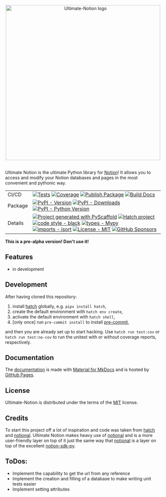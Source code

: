 <div align="center">

<img src="https://raw.githubusercontent.com/ultimate-notion/ultimate-notion/master/docs/assets/images/logo_with_text.svg" alt="Ultimate-Notion logo" width="500" role="img">
</div>
<br/>

Ultimate Notion is the ultimate Python library for [Notion]! It allows you to access and modify your Notion databases and
pages in the most convenient and pythonic way.

|         |                                                                                                                                                                                                                                                                                                                                                                                                                                                                                                                                                                                                                                                                                                                                                                                                                                                 |
|---------|-------------------------------------------------------------------------------------------------------------------------------------------------------------------------------------------------------------------------------------------------------------------------------------------------------------------------------------------------------------------------------------------------------------------------------------------------------------------------------------------------------------------------------------------------------------------------------------------------------------------------------------------------------------------------------------------------------------------------------------------------------------------------------------------------------------------------------------------------|
| CI/CD   | [![Tests](https://github.com/ultimate-notion/ultimate-notion/actions/workflows/run-tests.yml/badge.svg)](https://github.com/ultimate-notion/ultimate-notion/actions/workflows/run-tests.yml) [![Coverage](https://img.shields.io/coveralls/github/ultimate-notion/ultimate-notion/master.svg?logo=coveralls&label=Coverage)](https://coveralls.io/r/ultimate-notion/ultimate-notion) [![Publish Package](https://github.com/ultimate-notion/ultimate-notion/actions/workflows/publish-pkg.yml/badge.svg)](https://github.com/ultimate-notion/ultimate-notion/actions/workflows/publish-pkg.yml) [![Build Docs](https://github.com/ultimate-notion/ultimate-notion/actions/workflows/build-dev-docs.yml/badge.svg)](https://github.com/ultimate-notion/ultimate-notion/actions/workflows/build-dev-docs.yml)                                     |
| Package | [![PyPI - Version](https://img.shields.io/pypi/v/ultimate-notion.svg?logo=pypi&label=PyPI&logoColor=gold)](https://pypi.org/project/ultimate-notion/) [![PyPI - Downloads](https://img.shields.io/pypi/dm/ultimate-notion.svg?color=blue&label=Downloads&logo=pypi&logoColor=gold)](https://pepy.tech/project/ultimate-notion) [![PyPI - Python Version](https://img.shields.io/pypi/pyversions/ultimate-notion.svg?logo=python&label=Python&logoColor=gold)](https://pypi.org/project/ultimate-notion/)                                                                                                                                                                                                                                                                                                                                        |
| Details | [![Project generated with PyScaffold](https://img.shields.io/badge/-PyScaffold-005CA0?logo=pyscaffold)](https://pyscaffold.org/) [![Hatch project](https://img.shields.io/badge/%F0%9F%A5%9A-Hatch-4051b5.svg)](https://github.com/pypa/hatch) [![code style - black](https://img.shields.io/badge/code%20style-black-000000.svg)](https://github.com/psf/black) [![types - Mypy](https://img.shields.io/badge/types-Mypy-blue.svg)](https://github.com/ambv/black) [![imports - isort](https://img.shields.io/badge/imports-isort-ef8336.svg)](https://github.com/pycqa/isort) [![License - MIT](https://img.shields.io/badge/license-MIT-9400d3.svg)](https://spdx.org/licenses/) [![GitHub Sponsors](https://img.shields.io/static/v1?label=Sponsor&message=%E2%9D%A4&logo=GitHub&color=ff69b4)](https://github.com/sponsors/FlorianWilhelm) |



**This is a pre-alpha version! Don't use it!**

## Features

- in development

## Development

After having cloned this repository:

1. install [hatch] globally, e.g. `pipx install hatch`,
2. create the default environment with `hatch env create`,
3. activate the default environment with `hatch shell`,
4. \[only once\] run `pre-commit install` to install [pre-commit],

and then you are already set up to start hacking. Use `hatch run test:cov` or `hatch run test:no-cov` to run
the unitest with or without coverage reports, respectively.

## Documentation

The [documentation](https://ultimate-notion.com/) is made with [Material for MkDocs](https://github.com/squidfunk/mkdocs-material) and is hosted by [GitHub Pages](https://docs.github.com/en/pages).

## License

Ultimate-Notion is distributed under the terms of the [MIT](https://spdx.org/licenses/MIT.html) license.

## Credits

To start this project off a lot of inspiration and code was taken from [hatch] and [notional]. Ultimate Notion makes
heavy use of [notional] and is a more user-friendly layer on top of it just the same way that [notional] is a layer
on top of the excellent [notion-sdk-py].

## ToDos:

* Implement the capability to get the url from any reference
* Implement the creation and filling of a database to make writing unit tests easier
* Implement setting attributes

[Notion]: https://www.notion.so/
[hatch]: https://hatch.pypa.io/
[pre-commit]: https://pre-commit.com/
[notional]: https://github.com/jheddings/notional/
[notion-sdk-py]: https://github.com/ramnes/notion-sdk-py
